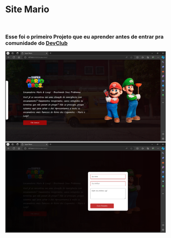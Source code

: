 <h1> Site Mario</h1>
<br>
<h3> Esse foi o primeiro Projeto que eu aprender antes de entrar pra comunidade do <a href="https://rodolfomori.com.br/devclub"/>DevClub</a></h3>

<img src="https://github.com/RodriggoGoes/projeto-Mario-DEVCLUB/blob/master/print1.png">
<img src="https://github.com/RodriggoGoes/projeto-Mario-DEVCLUB/blob/master/print2.png">

